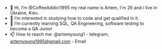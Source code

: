 - 👋 Hi, I’m @CoffeeAddict1995 my real name is Artem, I'm 26 and i live in Ukraine, Kiev.
- 👀 I’m interested in studying how to code and get qualified in it.
- 🌱 I’m currently learning SQL, QA Engineering, software testing to become a QA Junior
- 📫 How to reach me: @artemyoung1 - telegram;
artemyoung1995@gmail.com - Email
<!---
CoffeeAddict1995/CoffeeAddict1995 is a ✨ special ✨ repository because its `README.md` (this file) appears on your GitHub profile.
You can click the Preview link to take a look at your changes.
--->
